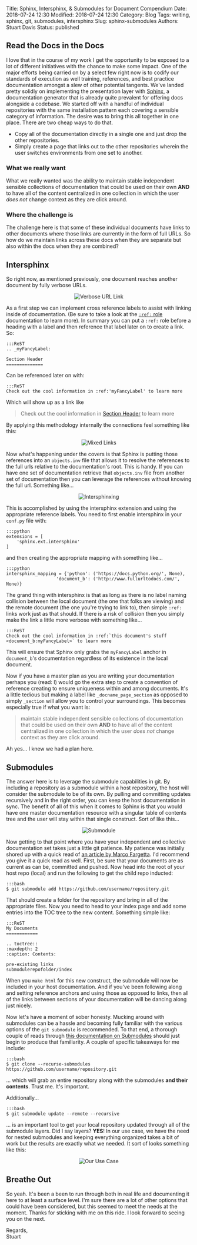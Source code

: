 Title: Sphinx, Intersphinx, & Submodules for Document Compendium
Date: 2018-07-24 12:30
Modified: 2018-07-24 12:30
Category: Blog
Tags: writing, sphinx, git, submodules, intersphinx
Slug: sphinx-submodules
Authors: Stuart Davis
Status: published

## Read the Docs in the Docs
<!-- PELICAN_BEGIN_SUMMARY -->
I love that in the course of my work I get the opportunity to be exposed to a lot of different initiatives with the chance to make some impact. One of the major efforts being carried on by a select few right now is to codify our standards of execution as well training, references, and best practice documentation amongst a slew of other potential tangents. We've landed pretty solidly on implementing the presentation layer with [Sphinx](http://sphinx-doc.org/), a documentation generator that is already quite prevalent for offering docs alongside a codebase. We started off with a handful of individual repositories with the same installation pattern each covering a sensible category of information. The desire was to bring this all together in one place. There are two cheap ways to do that.  
<!-- PELICAN_END_SUMMARY -->

- Copy all of the documentation directly in a single one and just drop the other repositories.
- Simply create a page that links out to the other repositories wherein the user switches environments from one set to another.

### What we really want

What we really wanted was the ability to maintain stable independent sensible collections of documentation that could be used on their own **AND** to have all of the content centralized in one collection in which the user *does not* change context as they are click around.

### Where the challenge is

The challenge here is that some of these individual documents have links to other documents where those links are currently in the form of full URLs. So how do we maintain links across these docs when they are separate but also within the docs when they are combined?

## Intersphinx

So right now, as mentioned previously, one document reaches another document by fully verbose URLs.

<center>

![Verbose URL Link](http://www.polymathist.me/media/verboseurl.png)

</center>

As a first step we can implement cross reference labels to assist with linking inside of documentation. (Be sure to take a look at the [``:ref:`` role](http://www.sphinx-doc.org/en/stable/markup/inline.html#role-ref) documentation to learn more). In summary you can put a ``:ref:`` role before a heading with a label and then reference that label later on to create a link. So:

	:::ReST
	.. _myFancyLabel:

	Section Header
	==============

Can be referenced later on with:

	:::ReST
	Check out the cool information in :ref:'myFancyLabel' to learn more

Which will show up as a link like

> Check out the cool information in [Section Header](url) to learn more

By applying this methodology internally the connections feel something like this:

<center>

![Mixed Links](http://www.polymathist.me/media/mixedlinks.png)

</center>

Now what's happening under the covers is that Sphinx is putting those references into an ``objects.inv`` file that allows it to resolve the references to the full urls relative to the documentation's root. This is handy. If you can have one set of documentation retrieve that ``objects.inv`` file from another set of documentation then you can leverage the references without knowing the full url. Something like...

<center>

![Intersphinxing](http://www.polymathist.me/media/interpshinx.png)

</center>

This is accomplished by using the intersphinx extension and using the appropriate reference labels. You need to first enable intersphinx in your ``conf.py`` file with:

	:::python
	extensions = [
    	'sphinx.ext.intersphinx'
	]

and then creating the appropriate mapping with something like...

	:::python
	intersphinx_mapping = {'python': ('https://docs.python.org/', None),
                       'document_b': ('http://www.fullurltodocs.com/', None)}

The grand thing with intersphinx is that as long as there is no label naming collision between the local document (the one that folks are viewing) and the remote document (the one you're trying to link to), then simple ``:ref:`` links work just as that should. If there is a risk of collision then you simply make the link a little more verbose with something like...

	:::ReST
	Check out the cool information in :ref:`this document's stuff <document_b:myFancyLabel>` to learn more

This will ensure that Sphinx only grabs the ``myFancyLabel`` anchor in ``document_b``'s documentation regardless of its existence in the local document.

Now if you have a master plan as you are writing your documentation perhaps you (read: I) would go the extra step to create a convention of reference creating to ensure uniqueness within and among documents. It's a little tedious but making a label like ``_docname_page_section`` as opposed to simply ``_section`` will allow you to control your surroundings. This becomes especially true if what you want is:

> maintain stable independent sensible collections of documentation that could be used on their own **AND** to have all of the content centralized in one collection in which the user *does not* change context as they are click around.

Ah yes... I knew we had a plan here.

## Submodules

The answer here is to leverage the submodule capabilities in git. By including a repository as a submodule within a host repository, the host will consider the submodule to be of its own. By pulling and committing updates recursively and in the right order, you can keep the host documentation in sync. The benefit of all of this when it comes to Sphinx is that you would have one master documentation resource with a singular table of contents tree and the user will stay within that single construct. Sort of like this...

<center>
	
![Submodule](http://www.polymathist.me/media/submodule.png)

</center>

Now getting to that point where you have your independent and collective documentation set takes just a little git patience. My patience was initially shored up with a quick read of [an article by Marco Fargetta](http://fmarco76.github.io/git%20and%20related%20services/readthedocs/). I'd recommend you give it a quick read as well. First, be sure that your documents are as current as can be, committed and pushed. Now head into the root of your host repo (local) and run the following to get the child repo inducted:

	:::bash
	$ git submodule add https://github.com/username/repository.git

That should create a folder for the repository and bring in all of the appropriate files. Now you need to head to your index page and add some entries into the TOC tree to the new content. Something simple like:

	:::ReST
	My Documents
	============

	.. toctree::
	:maxdepth: 2
	:caption: Contents:

	pre-existing links
	submodulerepofolder/index

When you ``make html`` for this new construct, the submodule will now be included in your host documentation. And if you've been following along and setting reference anchors and using those as opposed to links, then all of the links between sections of your documentation will be dancing along just nicely.

Now let's have a moment of sober honesty. Mucking around with submodules can be a hassle and becoming fully familiar with the various options of the ``git submodule`` is recommended. To that end, a thorough couple of reads through [this documentation on Submodules](https://git-scm.com/book/en/v2/Git-Tools-Submodules) should just begin to produce that familiarity. A couple of specific takeaways for me include:

	:::bash
	$ git clone --recurse-submodules https://github.com/username/repository.git

... which will grab an entire repository along with the submodules **and their contents**. Trust me. It's important.

Additionally...

	:::bash
	$ git submodule update --remote --recursive

... is an important tool to get your local repository updated through all of the submodule layers. Did I say layers? **YES**! In our use case, we have the need for nested submodules and keeping everything organized takes a bit of work but the results are exactly what we needed. It sort of looks something like this:

<center>
	
![Our Use Case](http://www.polymathist.me/media/ourusecase.png)

</center>

## Breathe Out

So yeah. It's been a been to run through both in real life and documenting it here to at least a surface level. I'm sure there are a lot of other options that could have been considered, but this seemed to meet the needs at the moment. Thanks for sticking with me on this ride. I look forward to seeing you on the next.

Regards,  
Stuart